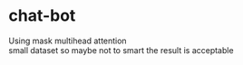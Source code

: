 # chat-bot
Using mask multihead attention  
small dataset so maybe not to smart the result is acceptable
